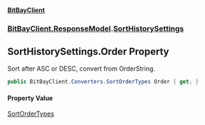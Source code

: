 #### [BitBayClient](./index.md 'index')
### [BitBayClient.ResponseModel](./BitBayClient-ResponseModel.md 'BitBayClient.ResponseModel').[SortHistorySettings](./BitBayClient-ResponseModel-SortHistorySettings.md 'BitBayClient.ResponseModel.SortHistorySettings')
## SortHistorySettings.Order Property
Sort after ASC or DESC, convert from OrderString.  
```csharp
public BitBayClient.Converters.SortOrderTypes Order { get; }
```
#### Property Value
[SortOrderTypes](./BitBayClient-Converters-SortOrderTypes.md 'BitBayClient.Converters.SortOrderTypes')  
